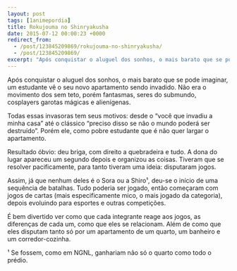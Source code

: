 ```yaml
---
layout: post
tags: [1animepordia]
title: Rokujouma no Shinryakusha
date: 2015-07-12 00:00:23 +0000
redirect_from:
  - /post/123845209869/rokujouma-no-shinryakusha/
  - /post/123845209869/
excerpt: "Após conquistar o aluguel dos sonhos, o mais barato que se pode imaginar, um estudante vê o seu novo apartamento sendo invadido. Não era o movimento dos sem teto, porém fantasmas, seres do submundo, cosplayers garotas mágicas e alienígenas."
---
```


Após conquistar o aluguel dos sonhos, o mais barato que se pode
imaginar, um estudante vê o seu novo apartamento sendo invadido. Não era
o movimento dos sem teto, porém fantasmas, seres do submundo, cosplayers
garotas mágicas e alienígenas.

Todas essas invasoras tem seus motivos: desde o “você que invadiu a
minha casa” até o clássico “preciso disso se não o mundo poderá ser
destruído”. Porém ele, como pobre estudante que é não quer largar o
apartamento.

Resultado óbvio: deu briga, com direito a quebradeira e tudo. A dona do
lugar apareceu um segundo depois e organizou as coisas. Tiveram que se
resolver pacificamente, para tanto tiveram uma ideia: disputaram jogos.

Assim, já que nenhum deles é o Sora ou a Shiro¹, deu-se o início de uma
sequência de batalhas. Tudo poderia ser jogado, então começaram com
jogos de cartas (mais especificamente mico, o mais jogado da categoria),
depois evoluindo para esportes e outras competições.

É bem divertido ver como que cada integrante reage aos jogos, as
diferenças de cada um, como que eles se relacionam. Além de como que
eles disputam tanto só por um apartamento de um quarto, um banheiro e um
corredor-cozinha.

<!-- more -->

¹ Se fossem, como em NGNL, ganhariam não só o quarto como todo o prédio.

